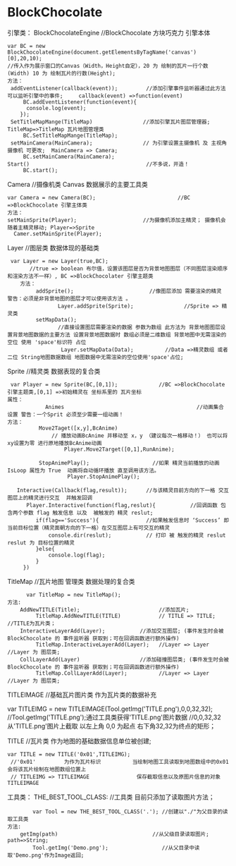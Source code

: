 # BlockChocolate
引擎类：
BlockChocolateEngine                               //BlockChocolate 方块巧克力 引擎本体
 
    var BC = new BlockChocolateEngine(document.getElementsByTagName('canvas')[0],20,10); 
    //传入作为展示窗口的Canvas（Width，Height自定），20 为 绘制的瓦片一行个数(Width) 10 为 绘制瓦片的行数(Height);
    方法：
     addEventListener(callback(event));         //添加引擎事件监听器通过此方法可以监听引擎中的事件;     callback(event) =>function(event)
         BC.addEventListener(function(event){
          console.log(event);
        });
     SetTitleMapMange(TitleMap)                //添加引擎瓦片图层管理器;       TitleMap=>TitleMap 瓦片地图管理类
         BC.SetTitleMapMange(TitleMap);
     setMainCamera(MainCamera);                // 为引擎设置主摄像机 及 主视角摄像机 可更改;  MainCamera => Camera;
         BC.setMainCamera(MainCamera);
    Start()                                     //不多说，开造！
         BC.start();
Camera                                             //摄像机类 Canvas 数据展示的主要工具类 

    var Camera = new Camera(BC);                          //BC =>BlockChocolate 引擎主体类
    方法：
    setMainSprite(Player);                     //为摄像机添加主精灵； 摄像机会随着主精灵移动; Player=>Sprite
      Camer.setMainSprite(Player);

Layer                                           //图层类 数据体现的基础类

     var Layer = new Layer(true,BC);  
           //true => boolean 布尔值，设置该图层是否为背景地图图层（不同图层渲染顺序和渲染方法不一样）, BC =>BlockChocolater 引擎主题类 
        方法：
             addSprite();                        //像图层添加 需要渲染的精灵 警告：必须是非背景地图的图层才可以使用该方法 。
                    Layer.addSprite(Sprite);                //Sprite => 精灵类
             setMapData();                      
                    //直接设置图层需要渲染的数据 参数为数组 此方法为 背景地图图层设置背景地图数据的主要方法 设置背景地图数据时 数组必须是二维数组 背景地图中无需渲染的 空位 使用 'space'标识符 占位    
                     Layer.setMapData(Data);          //Data =>精灵数组 或者二位 String地图数据数组 地图数据中无需渲染的空位使用'space'占位;                                
Sprite                                            //精灵类 数据表现的复合类
  
     var Player = new Sprite(BC,[0,1]);             //BC =>BlockChocolate 引擎主题类,[0,1] =>初始精灵在 坐标系里的 瓦片坐标
    属性：
                Animes                                          //动画集合 设置 警告：一个Sprit 必须至少需要一组动画！
    方法：
              Move2Taget([x,y],BcAnime)       
                  // 播放动画BcAnime 并移动至 x，y （建议每次一格移动！） 也可以将xy设置为零 进行原地播放BcAnime动画  
                      Player.Move2Target([0,1],RunAnime);

              StopAnimePlay();                    //如果 精灵当前播放的动画IsLoop 属性为 True  动画将自动循环播放 直至调用该方法。
                       Player.StopAnimePlay();

       Interactive(Callback(flag,result));      //与该精灵目前方向的下一格 交互图层上的精灵进行交互  并触发回调
          Player.Interactive(function(flag,reslut){           //回调函数 包含两个参数 flag 触发信息 以及  被触发的 精灵 reslut;
             if(flag=='Success'){               //如果触发信息时 ‘Success’ 即 当前目标位置（精灵面朝方向的下一格）在交互图层上有可交互的精灵
                 console.dir(reslut);           // 打印 被 触发的精灵 reslut              reslut 为 目标位置的精灵
             }else{
                 console.log(flag);
             }
         })
        
TitleMap                                            //瓦片地图 管理类   数据处理的复合类
   
          var TitleMap = new TitleMap();
    方法: 
        AddNewTITLE(Title);                         //添加瓦片;
             TitleMap.AddNewTITLE(TITLE)            // TITLE => TITLE; //TITLE为瓦片类；
        InteractiveLayerAdd(Layer);           //添加交互图层; (事件发生时会被 BlockChocolate 的 事件监听器 获取到；可在回调函数进行额外操作)
             TitleMap.InteractiveLayerAdd(Layer);   //Layer => Layer    //Layer 为 图层类;
        CollLayerAdd(Layer)                   //添加碰撞图层类; (事件发生时会被 BlockChocolate 的 事件监听器 获取到；可在回调函数进行额外操作)
             TitleMap.CollLayerAdd(Layer);          //Layer => Layer    //Layer 为 图层类;

TITLEIMAGE                                           //基础瓦片图片类 作为瓦片类的数据补充
   
   var TITLEIMG = new TITLEIMAGE(Tool.getImg('TITLE.png'),0,0,32,32);          
   //Tool.getImg('TITLE.png');通过工具类获得'TITLE.png'图片数据
   //0,0,32,32 从'TITLE.png'图片上截取 以左上角 0,0 为起点  右下角32,32为终点的矩形；


TITLE                                                //瓦片类 作为地图的基础数据信息单位被创建;
 
    var TITLE = new TITLE('0x01',TITLEIMG);
     //'0x01'         为作为瓦片标识          当绘制地图工具读取到地图数组中的0x01会将该瓦片绘制在地图数组位置上
     // TITLEIMG => TITLEIMAGE               保存截取信息以及原图片信息的对象TITLEIMAGE
     
工具类：
THE_BEST_TOOL_CLASS:                               //工具类 目前只添加了读取图片方法；

            var Tool = new THE_BEST_TOOL_CLASS('.'); //创建以"./"为父目录的读取工具类
    方法:
        getImg(path)                              //从父级目录读取图片;   path=>String;     
            Tool.getImg('Demo.png');                 //从父目录中读取'Demo.png'作为Image返回;     
